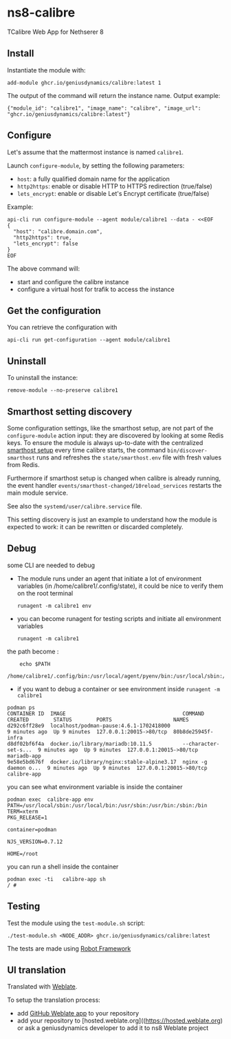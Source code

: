 # ns8-calibre

TCalibre Web App for Nethserer 8

## Install

Instantiate the module with:

    add-module ghcr.io/geniusdynamics/calibre:latest 1

The output of the command will return the instance name.
Output example:

    {"module_id": "calibre1", "image_name": "calibre", "image_url": "ghcr.io/geniusdynamics/calibre:latest"}

## Configure

Let's assume that the mattermost instance is named `calibre1`.

Launch `configure-module`, by setting the following parameters:
- `host`: a fully qualified domain name for the application
- `http2https`: enable or disable HTTP to HTTPS redirection (true/false)
- `lets_encrypt`: enable or disable Let's Encrypt certificate (true/false)


Example:

```
api-cli run configure-module --agent module/calibre1 --data - <<EOF
{
  "host": "calibre.domain.com",
  "http2https": true,
  "lets_encrypt": false
}
EOF
```

The above command will:
- start and configure the calibre instance
- configure a virtual host for trafik to access the instance

## Get the configuration
You can retrieve the configuration with

```
api-cli run get-configuration --agent module/calibre1
```

## Uninstall

To uninstall the instance:

    remove-module --no-preserve calibre1

## Smarthost setting discovery

Some configuration settings, like the smarthost setup, are not part of the
`configure-module` action input: they are discovered by looking at some
Redis keys.  To ensure the module is always up-to-date with the
centralized [smarthost
setup](https://nethserver.github.io/ns8-core/core/smarthost/) every time
calibre starts, the command `bin/discover-smarthost` runs and refreshes
the `state/smarthost.env` file with fresh values from Redis.

Furthermore if smarthost setup is changed when calibre is already
running, the event handler `events/smarthost-changed/10reload_services`
restarts the main module service.

See also the `systemd/user/calibre.service` file.

This setting discovery is just an example to understand how the module is
expected to work: it can be rewritten or discarded completely.

## Debug

some CLI are needed to debug

- The module runs under an agent that initiate a lot of environment variables (in /home/calibre1/.config/state), it could be nice to verify them
on the root terminal

    `runagent -m calibre1 env`

- you can become runagent for testing scripts and initiate all environment variables
  
    `runagent -m calibre1`

 the path become : 
```
    echo $PATH
    /home/calibre1/.config/bin:/usr/local/agent/pyenv/bin:/usr/local/sbin:/usr/local/bin:/usr/sbin:/usr/bin:/usr/
```

- if you want to debug a container or see environment inside
 `runagent -m calibre1`
 ```
podman ps
CONTAINER ID  IMAGE                                      COMMAND               CREATED        STATUS        PORTS                    NAMES
d292c6ff28e9  localhost/podman-pause:4.6.1-1702418000                          9 minutes ago  Up 9 minutes  127.0.0.1:20015->80/tcp  80b8de25945f-infra
d8df02bf6f4a  docker.io/library/mariadb:10.11.5          --character-set-s...  9 minutes ago  Up 9 minutes  127.0.0.1:20015->80/tcp  mariadb-app
9e58e5bd676f  docker.io/library/nginx:stable-alpine3.17  nginx -g daemon o...  9 minutes ago  Up 9 minutes  127.0.0.1:20015->80/tcp  calibre-app
```

you can see what environment variable is inside the container
```
podman exec  calibre-app env
PATH=/usr/local/sbin:/usr/local/bin:/usr/sbin:/usr/bin:/sbin:/bin
TERM=xterm
PKG_RELEASE=1

container=podman

NJS_VERSION=0.7.12

HOME=/root
```

you can run a shell inside the container

```
podman exec -ti   calibre-app sh
/ # 
```
## Testing

Test the module using the `test-module.sh` script:


    ./test-module.sh <NODE_ADDR> ghcr.io/geniusdynamics/calibre:latest

The tests are made using [Robot Framework](https://robotframework.org/)

## UI translation

Translated with [Weblate](https://hosted.weblate.org/projects/ns8/).

To setup the translation process:

- add [GitHub Weblate app](https://docs.weblate.org/en/latest/admin/continuous.html#github-setup) to your repository
- add your repository to [hosted.weblate.org]((https://hosted.weblate.org) or ask a geniusdynamics developer to add it to ns8 Weblate project
